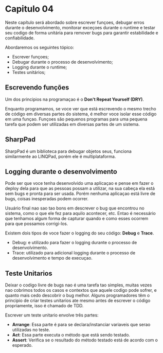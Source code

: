 # Capitulo 04

Neste capítulo será abordado sobre escrever funçoes, debugar erros durante  o desenvolvimento, monitorar exceçoes durante o runtime e testar seu codigo de forma unitária para remover bugs para garantir estabilidade e confiabilidade.

Abordaremos os seguintes tópico:
  * Escrever funçoes;
  * Debugar durante o processo de desenvolvimento;
  * Logging durante o runtime;
  * Testes unitários;


## Escrevendo funções
Um dos principios na programaçao é o **Don't Repeat Yourself (DRY)**.

Enquanto programamos, se voce ver que está escrevendo o mesmo trecho de código em diversas partes do sistema, é melhor voce isolar esse código em uma funçao. Funçoes são pequenos programas para uma pequena tarefa que podem ser utilizadas em diversas partes de um sistema.

## SharpPad

SharpPad é um biblioteca para debugar objetos seus, funciona similarmente ao LINQPad, porém ele é multiplataforma.


## Logging durante o desenvolvimento

Pode ser que voce tenha desenvolvido uma aplicaçao e pense em fazer o deploy dela para que as pessoas possam a utilizar, na sua cabeça ela está sem bugs e pronta para ser usada. Porém nenhuma aplicaçao está livre de bugs, coisas inesperadas podem ocorrer.

Usuário final nao sao tao bons em descrever o bug que encontrou no sistema, como o que ele fez para aquilo acontecer, etc. Entao é necessário que tenhamos algum forma de capturar quando e como esses ocorrem para que possamos corrigi-los.

Existem dois tipos de voce fazer o logging do seu código: **Debug** e **Trace**.
  * Debug: e utilizado para fazer o logging durante o processo de desenvolvimento.
  * Trace: utilizado para adicional logging durante o processo de desenvolvimento e tempo de execuçao.


## Teste Unitarios

Deixar o codigo livre de bugs nao é uma tarefa tao simples, muitas vezes nao cobrimos todos os casos e contextos que aquele codigo pode sofrer, e quanto mais cedo descobrir o bug melhor. Alguns programadores têm o principio de criar testes unitarios ate mesmo antes de escrever o código propriamente, isso é chamado de TDD.

Escrever um teste unitario envolve três partes: 
  * **Arrange**: Essa parte é para se declara/instanciar variaveis que serao utilizadas no teste.
  * **Act**: Essa parte executa o método que está sendo testado.
  * **Assert**: Verifica se o resultado do método testado está de acordo com o esperado.